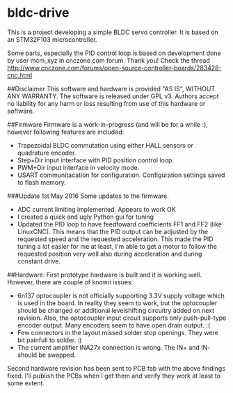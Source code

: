 # bldc-drive

This is a project developing a simple BLDC servo controller. It is based on an STM32F103 microcontroller.

Some parts, especially the PID control loop is based on development done by user mcm_xyz in cnczone.com forum. Thank you! Check the thread http://www.cnczone.com/forums/open-source-controller-boards/283428-cnc.html 

##Disclaimer
This software and hardware is provided "AS IS", WITHOUT ANY WARRANTY. The software is released under GPL v3. Authors accept no liability for any harm or loss resulting from use of this hardware or software.

##Firmware
Firmware is a work-in-progress (and will be for a while :), however following features are included:
* Trapezoidal BLDC commutation using either HALL sensors or quadrature encoder.
* Step+Dir input interface with PID position control loop.
* PWM+Dir input interface in velocity mode.
* USART communitacation for configuration. Configuration settings saved to flash memory.

###Update 1st May 2016
Some updates to the firmware. 
* ADC current limiting implemented. Appears to work OK
* I created a quick and ugly Python gui for tuning
* Updated the PID loop to have feedfoward coefficients FF1 and FF2 (like LinuxCNC). This means that the PID output can be adjusted by the requested speed and the requested acceleration. This made the PID tuning a lot easier for me at least, I'm able to get a motor to follow the requested position very well also during acceleration and during constant drive.


##Hardware:
First prototype hardware is built and it is working well. However, there are couple of known issues:
* 6n137 optocoupler is not officially supporting 3.3V supply voltage which is used in the board. In reality they seem to work, but the optocoupler should be changed or additional levelshifting circuitry added on next revision. Also, the optocoupler input circuit supports only push-pull-type encoder output. Many encoders seem to have open drain output. :(
* Few connectors in the layout missed solder stop openings. They were bit painfull to solder. :)
* The current amplifier INA27x connection is wrong. The IN+ and IN- should be swapped.

Second hardware revision has been sent to PCB fab with the above findings fixed. I'll publish the PCBs when I get them and verify they work at least to some extent.





